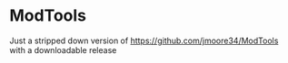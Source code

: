 # ModTools

Just a stripped down version of https://github.com/jmoore34/ModTools with a downloadable release

